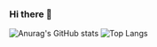 ### Hi there 👋
![Anurag's GitHub stats](https://github-readme-stats.vercel.app/api?username=jirasin-c&show_icons=true&theme=dracula)
![Top Langs](https://github-readme-stats.vercel.app/api/top-langs/?username=jirasin-c&layout=compact)

<!--
**kewkewkew007/kewkewkew007** is a ✨ _special_ ✨ repository because its `README.md` (this file) appears on your GitHub profile.

Here are some ideas to get you started:

- 🔭 I’m currently working on ...
- 🌱 I’m currently learning ...
- 👯 I’m looking to collaborate on ...
- 🤔 I’m looking for help with ...
- 💬 Ask me about ...
- 📫 How to reach me: ...
- 😄 Pronouns: ...
- ⚡ Fun fact: ...
-->
